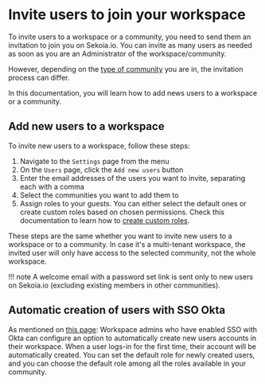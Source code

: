 # Invite users to join your workspace

To invite users to a workspace or a community, you need to send them an invitation to join you on Sekoia.io. You can invite as many users as needed as soon as you are an Administrator of the workspace/community. 

However, depending on the [type of community](concepts.md) you are in, the invitation process can differ. 

In this documentation, you will learn how to add news users to a workspace or a community. 

## Add new users to a workspace

To invite new users to a workspace, follow these steps: 

1. Navigate to the `Settings` page from the menu 
2. On the `Users` page, click the `Add new users` button
3. Enter the email addresses of the users you want to invite, separating each with a comma 
4. Select the communities you want to add them to
5. Assign roles to your guests. You can either select the default ones or create custom roles based on chosen permissions. Check this documentation to learn how to [create custom roles](custom_roles.md). 

These steps are the same whether you want to invite new users to a workspace or to a community. 
In case it's a multi-tenant workspace, the invited user will only have access to the selected community, not the whole workspace. 

!!! note
     A welcome email with a password set link is sent only to new users on Sekoia.io (excluding existing members in other communities).

## Automatic creation of users with SSO Okta

As mentioned on [this page](sso/openid_connect.md): Workspace admins who have enabled SSO with Okta can configure an option to automatically create new users accounts in their workspace. When a user logs-in for the first time, their account will be automatically created. You can set the default role for newly created users, and you can choose the default role among all the roles available in your community.

 






